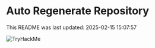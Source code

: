 # Auto Regenerate Repository

This README was last updated: 2025-02-15 15:07:57

 ![TryHackMe](https://tryhackme.com/badge/533634)